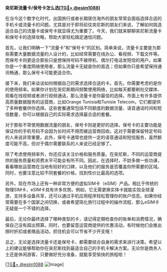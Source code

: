 **突尼斯流量卡/保号卡怎么选[[TG💪+ @esim1088](https://t.me/s/esim1088)]**

在当今这个数字化时代，出国旅行或者长期居住海外的朋友常常会面临选择合适的手机卡或流量卡的问题。尤其是对于即将前往突尼斯的朋友们来说，了解如何挑选适合自己的流量卡或保号卡就显得尤为重要了。今天，我们就来聊聊突尼斯流量卡和保号卡的选择攻略，帮助大家轻松搞定通信问题。

首先，让我们明确一下“流量卡”和“保号卡”的区别。简单来说，流量卡主要是为那些需要大量数据流量的人设计的，比如经常需要在线办公、看视频、下载文件等。而保号卡则更适合那些只是想保持号码不被停机、偶尔打电话发短信的用户。如果你是一个重度网络使用者，那么流量卡无疑是你的首选；但如果你只是希望保持通讯畅通，那么保号卡可能更适合你。

接下来，我们来谈谈如何根据自己的需求选择合适的卡。首先，你需要考虑的是你的使用频率。如果你计划在突尼斯期间频繁使用网络，比如每天都要刷社交媒体、观看在线视频或者进行视频通话，那么流量卡是你最佳的选择。市面上有许多提供高质量数据服务的运营商，比如Orange Tunisia和Tunisie Telecom，它们都提供了多种套餐供你选择。这些套餐通常包括不同额度的数据流量、语音通话时间和短信数量，你可以根据自己的实际需求选择最合适的套餐。

对于那些不常使用数据流量的朋友，保号卡则是更好的选择。保号卡的主要功能是保证你的手机号码不会因为长时间不用而被运营商回收。这对于需要保留特定号码的人来说非常重要。此外，保号卡通常也提供一定的语音通话和短信服务，虽然额度可能不高，但对于偶尔需要联系的人来说已经足够了。

除了考虑使用频率外，你还应该关注价格和服务质量。在突尼斯，不同的运营商提供的服务质量和资费水平可能会有所不同。因此，在选择时，不妨多做一些功课，看看哪些运营商在当地有较好的口碑，以及他们的服务是否覆盖你所需要的区域。同时，也要注意比较不同套餐的价格，找到性价比最高的选项。

另外，现在市场上还有一种非常方便的虚拟SIM卡（eSIM）产品。相比于传统的物理SIM卡，eSIM卡具有许多优势。例如，它无需更换实体卡就能实现全球漫游，支持多设备共享，还可以通过手机应用程序轻松管理你的账户信息。如果你经常需要在多个国家之间切换，或者希望简化旅行过程中的操作流程，那么eSIM卡无疑是一个不错的选择。

最后，无论你最终选择了哪种类型的卡，请记得定期检查你的账单和消费情况，确保自己没有超出预算。同时，也要留意运营商提供的优惠活动，有时候他们会推出限时折扣或者赠品活动，抓住机会可以节省不少开支哦！

总之，无论是选择流量卡还是保号卡，都需要结合自身的需求来进行决策。希望以上的建议能够帮助你在突尼斯找到最适合自己的手机卡解决方案。无论你是商务人士还是休闲游客，只要做好充分准备，就能享受愉快的旅程啦！

[[TG💪+ @esim1088](https://t.me/s/esim1088) ![Image](https://i.postimg.cc/4NQfJmqS/Snipaste-2025-05-13-00-14-12.png)]